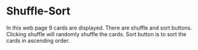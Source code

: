 # Shuffle-Sort
In this web page 9 cards are displayed. There are shuffle and sort buttons.
Clicking shuffle will randomly shuffle the cards.
Sort button is to sort the cards in ascending order.
